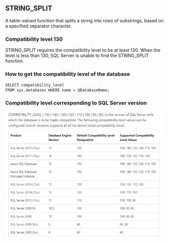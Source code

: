 ## STRING_SPLIT

A table-valued function that splits a string into rows of substrings, based on a specified separator character.

### Compatibility level 130
STRING_SPLIT requires the compatibility level to be at least 130. When the level is less than 130, SQL Server is unable to find the STRING_SPLIT function.

### How to get the compatibility level of the database

    SELECT compatibility_level  
    FROM sys.databases WHERE name = @DatabaseName;  

### Compatibility level corresponding to SQL Server version

<img src="compatibility.png" width="600px">
